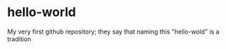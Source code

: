 # hello-world
My very first github repository; they say that naming this "hello-wold" is a tradition
